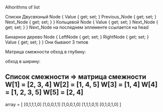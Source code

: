 Alhorithms of list

Списки
Двусвязный
    Node
    {
        Value { get; set; }
        Previous_Node { get; set; }
        Next_Node { get; set; }
    }
Кольцевой
    Node
    {
        Value { get; set; }
        Next_Node { get; set; }
    }
Next_Node на последнем эллементе ссылается на head    


Бинарное дерево
        Node
        {
            LeftNode { get; set; }
            RightNode { get; set; }
            Value { get; set; }
        }
Они бывают 3 типов


Матрица смежности
обход в глубину:

обход в ширину:


Список смежности => матрица смежности
W[1] = [2, 3, 4] 
W[2] = [1, 4, 5] 
W[3] = [1, 4] 
W[4] = [1, 2, 3, 5] 
W[5] = [2, 4]
-----------------
array = [
            [0,1,1,1,0]
            [1,0,0,1,1]
            [1,0,0,1,0]
            [1,1,1,0,1]
            [0,1,0,1,0]
        ]